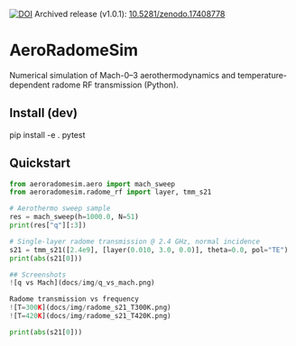 [![DOI](https://zenodo.org/badge/DOI/10.5281/zenodo.17408777.svg)](https://doi.org/10.5281/zenodo.17408777)
Archived release (v1.0.1): [10.5281/zenodo.17408778](https://doi.org/10.5281/zenodo.17408778)

# AeroRadomeSim
Numerical simulation of Mach-0–3 aerothermodynamics and temperature-dependent radome RF transmission (Python).

## Install (dev)
pip install -e . pytest

## Quickstart
```python
from aeroradomesim.aero import mach_sweep
from aeroradomesim.radome_rf import layer, tmm_s21

# Aerothermo sweep sample
res = mach_sweep(h=1000.0, N=51)
print(res["q"][:3])

# Single-layer radome transmission @ 2.4 GHz, normal incidence
s21 = tmm_s21([2.4e9], [layer(0.010, 3.0, 0.0)], theta=0.0, pol="TE")
print(abs(s21[0]))

## Screenshots
![q vs Mach](docs/img/q_vs_mach.png)

Radome transmission vs frequency  
![T=300K](docs/img/radome_s21_T300K.png)
![T=420K](docs/img/radome_s21_T420K.png)

print(abs(s21[0]))

